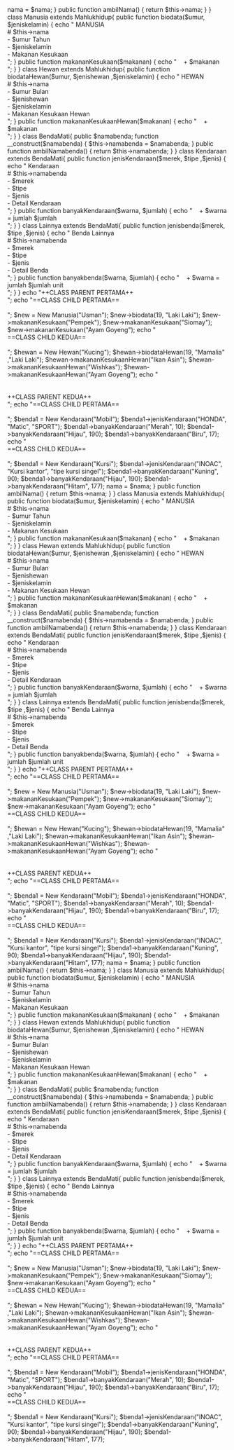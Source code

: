 <?php

class MahlukHidup {

    public $nama;
  
    function __construct($nama) {
      $this->nama = $nama;
    }
    public function ambilNama()
    {
      return $this->nama;
    }
}

class Manusia extends Mahlukhidup{

    public function biodata($umur, $jeniskelamin)
    {
        echo "
        MANUSIA <br>
        # $this->nama <br>
        - $umur Tahun<br>
        - $jeniskelamin <br>
        - Makanan Kesukaan <br>";
        
    }    
    public function makananKesukaan($makanan)
    {
        echo "
        &nbsp;&nbsp; + $makanan
        <br>
        ";
    }    
}
class Hewan extends Mahlukhidup{

    public function biodataHewan($umur, $jenishewan ,$jeniskelamin)
    {
        echo "
        HEWAN <br>
        # $this->nama <br>
        - $umur Bulan <br>
        - $jenishewan <br>
        - $jeniskelamin <br>
        - Makanan Kesukaan Hewan <br>";
        
    }    
    public function makananKesukaanHewan($makanan)
    {
        echo "
        &nbsp;&nbsp; + $makanan
        <br>
        ";
    }    
}

class BendaMati{
    public $namabenda;
  
    function __construct($namabenda) {
      $this->namabenda = $namabenda;
    }
    public function ambilNamabenda()
    {
      return $this->namabenda;
    }
}

class Kendaraan extends BendaMati{
    public function jenisKendaraan($merek, $tipe ,$jenis)
    {
        echo "
        Kendaraan <br>
        # $this->namabenda <br>
        - $merek <br>
        - $tipe <br>
        - $jenis <br>
        - Detail Kendaraan <br>";
        
    }    
    public function banyakKendaraan($warna, $jumlah)
    {
        echo "
        &nbsp;&nbsp; + $warna = jumlah $jumlah
        <br>
        ";
    }    
}
class Lainnya extends BendaMati{
    public function jenisbenda($merek, $tipe ,$jenis)
    {
        echo "
        Benda Lainnya <br>
        # $this->namabenda <br>
        - $merek <br>
        - $tipe <br>
        - $jenis <br>
        - Detail Benda <br>";
        
    }    
    public function banyakbenda($warna, $jumlah)
    {
        echo "
        &nbsp;&nbsp; + $warna = jumlah $jumlah unit
        <br>
        ";
    }    
}


echo "++CLASS PARENT PERTAMA++ <br>";
echo "==CLASS CHILD PERTAMA==<br><br>";
$new = New Manusia("Usman");
$new->biodata(19, "Laki Laki");
$new->makananKesukaan("Pempek");
$new->makananKesukaan("Siomay");
$new->makananKesukaan("Ayam Goyeng");
echo "<br>==CLASS CHILD KEDUA==<br><br>";
$hewan = New Hewan("Kucing");
$hewan->biodataHewan(19, "Mamalia" ,"Laki Laki");
$hewan->makananKesukaanHewan("Ikan Asin");
$hewan->makananKesukaanHewan("Wishkas");
$hewan->makananKesukaanHewan("Ayam Goyeng");


echo "<br><br><br>++CLASS PARENT KEDUA++ <br>";
echo "==CLASS CHILD PERTAMA==<br><br>";
$benda1 = New Kendaraan("Mobil");
$benda1->jenisKendaraan("HONDA", "Matic", "SPORT");
$benda1->banyakKendaraan("Merah", 10);
$benda1->banyakKendaraan("Hijau", 190);
$benda1->banyakKendaraan("Biru", 17);
echo "<br>==CLASS CHILD KEDUA==<br><br>";
$benda1 = New Kendaraan("Kursi");
$benda1->jenisKendaraan("INOAC", "Kursi kantor", "tipe kursi singel");
$benda1->banyakKendaraan("Kuning", 90);
$benda1->banyakKendaraan("Hijau", 190);
$benda1->banyakKendaraan("Hitam", 177);







 <?php

class MahlukHidup {

    public $nama;
  
    function __construct($nama) {
      $this->nama = $nama;
    }
    public function ambilNama()
    {
      return $this->nama;
    }
}

class Manusia extends Mahlukhidup{

    public function biodata($umur, $jeniskelamin)
    {
        echo "
        MANUSIA <br>
        # $this->nama <br>
        - $umur Tahun<br>
        - $jeniskelamin <br>
        - Makanan Kesukaan <br>";
        
    }    
    public function makananKesukaan($makanan)
    {
        echo "
        &nbsp;&nbsp; + $makanan
        <br>
        ";
    }    
}
class Hewan extends Mahlukhidup{

    public function biodataHewan($umur, $jenishewan ,$jeniskelamin)
    {
        echo "
        HEWAN <br>
        # $this->nama <br>
        - $umur Bulan <br>
        - $jenishewan <br>
        - $jeniskelamin <br>
        - Makanan Kesukaan Hewan <br>";
        
    }    
    public function makananKesukaanHewan($makanan)
    {
        echo "
        &nbsp;&nbsp; + $makanan
        <br>
        ";
    }    
}

class BendaMati{
    public $namabenda;
  
    function __construct($namabenda) {
      $this->namabenda = $namabenda;
    }
    public function ambilNamabenda()
    {
      return $this->namabenda;
    }
}

class Kendaraan extends BendaMati{
    public function jenisKendaraan($merek, $tipe ,$jenis)
    {
        echo "
        Kendaraan <br>
        # $this->namabenda <br>
        - $merek <br>
        - $tipe <br>
        - $jenis <br>
        - Detail Kendaraan <br>";
        
    }    
    public function banyakKendaraan($warna, $jumlah)
    {
        echo "
        &nbsp;&nbsp; + $warna = jumlah $jumlah
        <br>
        ";
    }    
}
class Lainnya extends BendaMati{
    public function jenisbenda($merek, $tipe ,$jenis)
    {
        echo "
        Benda Lainnya <br>
        # $this->namabenda <br>
        - $merek <br>
        - $tipe <br>
        - $jenis <br>
        - Detail Benda <br>";
        
    }    
    public function banyakbenda($warna, $jumlah)
    {
        echo "
        &nbsp;&nbsp; + $warna = jumlah $jumlah unit
        <br>
        ";
    }    
}


echo "++CLASS PARENT PERTAMA++ <br>";
echo "==CLASS CHILD PERTAMA==<br><br>";
$new = New Manusia("Usman");
$new->biodata(19, "Laki Laki");
$new->makananKesukaan("Pempek");
$new->makananKesukaan("Siomay");
$new->makananKesukaan("Ayam Goyeng");
echo "<br>==CLASS CHILD KEDUA==<br><br>";
$hewan = New Hewan("Kucing");
$hewan->biodataHewan(19, "Mamalia" ,"Laki Laki");
$hewan->makananKesukaanHewan("Ikan Asin");
$hewan->makananKesukaanHewan("Wishkas");
$hewan->makananKesukaanHewan("Ayam Goyeng");


echo "<br><br><br>++CLASS PARENT KEDUA++ <br>";
echo "==CLASS CHILD PERTAMA==<br><br>";
$benda1 = New Kendaraan("Mobil");
$benda1->jenisKendaraan("HONDA", "Matic", "SPORT");
$benda1->banyakKendaraan("Merah", 10);
$benda1->banyakKendaraan("Hijau", 190);
$benda1->banyakKendaraan("Biru", 17);
echo "<br>==CLASS CHILD KEDUA==<br><br>";
$benda1 = New Kendaraan("Kursi");
$benda1->jenisKendaraan("INOAC", "Kursi kantor", "tipe kursi singel");
$benda1->banyakKendaraan("Kuning", 90);
$benda1->banyakKendaraan("Hijau", 190);
$benda1->banyakKendaraan("Hitam", 177);







 <?php

class MahlukHidup {

    public $nama;
  
    function __construct($nama) {
      $this->nama = $nama;
    }
    public function ambilNama()
    {
      return $this->nama;
    }
}

class Manusia extends Mahlukhidup{

    public function biodata($umur, $jeniskelamin)
    {
        echo "
        MANUSIA <br>
        # $this->nama <br>
        - $umur Tahun<br>
        - $jeniskelamin <br>
        - Makanan Kesukaan <br>";
        
    }    
    public function makananKesukaan($makanan)
    {
        echo "
        &nbsp;&nbsp; + $makanan
        <br>
        ";
    }    
}
class Hewan extends Mahlukhidup{

    public function biodataHewan($umur, $jenishewan ,$jeniskelamin)
    {
        echo "
        HEWAN <br>
        # $this->nama <br>
        - $umur Bulan <br>
        - $jenishewan <br>
        - $jeniskelamin <br>
        - Makanan Kesukaan Hewan <br>";
        
    }    
    public function makananKesukaanHewan($makanan)
    {
        echo "
        &nbsp;&nbsp; + $makanan
        <br>
        ";
    }    
}

class BendaMati{
    public $namabenda;
  
    function __construct($namabenda) {
      $this->namabenda = $namabenda;
    }
    public function ambilNamabenda()
    {
      return $this->namabenda;
    }
}

class Kendaraan extends BendaMati{
    public function jenisKendaraan($merek, $tipe ,$jenis)
    {
        echo "
        Kendaraan <br>
        # $this->namabenda <br>
        - $merek <br>
        - $tipe <br>
        - $jenis <br>
        - Detail Kendaraan <br>";
        
    }    
    public function banyakKendaraan($warna, $jumlah)
    {
        echo "
        &nbsp;&nbsp; + $warna = jumlah $jumlah
        <br>
        ";
    }    
}
class Lainnya extends BendaMati{
    public function jenisbenda($merek, $tipe ,$jenis)
    {
        echo "
        Benda Lainnya <br>
        # $this->namabenda <br>
        - $merek <br>
        - $tipe <br>
        - $jenis <br>
        - Detail Benda <br>";
        
    }    
    public function banyakbenda($warna, $jumlah)
    {
        echo "
        &nbsp;&nbsp; + $warna = jumlah $jumlah unit
        <br>
        ";
    }    
}


echo "++CLASS PARENT PERTAMA++ <br>";
echo "==CLASS CHILD PERTAMA==<br><br>";
$new = New Manusia("Usman");
$new->biodata(19, "Laki Laki");
$new->makananKesukaan("Pempek");
$new->makananKesukaan("Siomay");
$new->makananKesukaan("Ayam Goyeng");
echo "<br>==CLASS CHILD KEDUA==<br><br>";
$hewan = New Hewan("Kucing");
$hewan->biodataHewan(19, "Mamalia" ,"Laki Laki");
$hewan->makananKesukaanHewan("Ikan Asin");
$hewan->makananKesukaanHewan("Wishkas");
$hewan->makananKesukaanHewan("Ayam Goyeng");


echo "<br><br><br>++CLASS PARENT KEDUA++ <br>";
echo "==CLASS CHILD PERTAMA==<br><br>";
$benda1 = New Kendaraan("Mobil");
$benda1->jenisKendaraan("HONDA", "Matic", "SPORT");
$benda1->banyakKendaraan("Merah", 10);
$benda1->banyakKendaraan("Hijau", 190);
$benda1->banyakKendaraan("Biru", 17);
echo "<br>==CLASS CHILD KEDUA==<br><br>";
$benda1 = New Kendaraan("Kursi");
$benda1->jenisKendaraan("INOAC", "Kursi kantor", "tipe kursi singel");
$benda1->banyakKendaraan("Kuning", 90);
$benda1->banyakKendaraan("Hijau", 190);
$benda1->banyakKendaraan("Hitam", 177);
